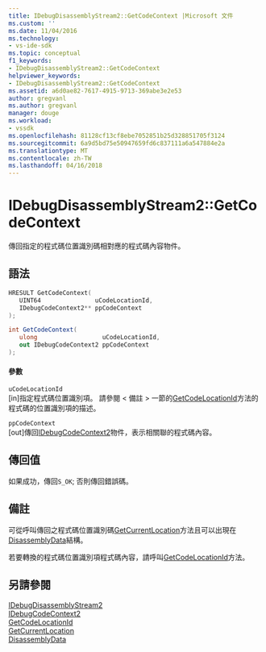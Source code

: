 ```yaml
---
title: IDebugDisassemblyStream2::GetCodeContext |Microsoft 文件
ms.custom: ''
ms.date: 11/04/2016
ms.technology:
- vs-ide-sdk
ms.topic: conceptual
f1_keywords:
- IDebugDisassemblyStream2::GetCodeContext
helpviewer_keywords:
- IDebugDisassemblyStream2::GetCodeContext
ms.assetid: a6d0ae82-7617-4915-9713-369abe3e2e53
author: gregvanl
ms.author: gregvanl
manager: douge
ms.workload:
- vssdk
ms.openlocfilehash: 81128cf13cf8ebe7052851b25d328851705f3124
ms.sourcegitcommit: 6a9d5bd75e50947659fd6c837111a6a547884e2a
ms.translationtype: MT
ms.contentlocale: zh-TW
ms.lasthandoff: 04/16/2018
---
```

# <a name="idebugdisassemblystream2getcodecontext"></a>IDebugDisassemblyStream2::GetCodeContext
傳回指定的程式碼位置識別碼相對應的程式碼內容物件。  
  
## <a name="syntax"></a>語法  
  
```cpp  
HRESULT GetCodeContext(   
   UINT64               uCodeLocationId,  
   IDebugCodeContext2** ppCodeContext  
);  
```  
  
```csharp  
int GetCodeContext(   
   ulong                  uCodeLocationId,  
   out IDebugCodeContext2 ppCodeContext  
);  
```  
  
#### <a name="parameters"></a>參數  
 `uCodeLocationId`  
 [in]指定程式碼位置識別項。 請參閱 < 備註 > 一節的[GetCodeLocationId](../../../extensibility/debugger/reference/idebugdisassemblystream2-getcodelocationid.md)方法的程式碼的位置識別項的描述。  
  
 `ppCodeContext`  
 [out]傳回[IDebugCodeContext2](../../../extensibility/debugger/reference/idebugcodecontext2.md)物件，表示相關聯的程式碼內容。  
  
## <a name="return-value"></a>傳回值  
 如果成功，傳回`S_OK`; 否則傳回錯誤碼。  
  
## <a name="remarks"></a>備註  
 可從呼叫傳回之程式碼位置識別碼[GetCurrentLocation](../../../extensibility/debugger/reference/idebugdisassemblystream2-getcurrentlocation.md)方法且可以出現在[DisassemblyData](../../../extensibility/debugger/reference/disassemblydata.md)結構。  
  
 若要轉換的程式碼位置識別項程式碼內容，請呼叫[GetCodeLocationId](../../../extensibility/debugger/reference/idebugdisassemblystream2-getcodelocationid.md)方法。  
  
## <a name="see-also"></a>另請參閱  
 [IDebugDisassemblyStream2](../../../extensibility/debugger/reference/idebugdisassemblystream2.md)   
 [IDebugCodeContext2](../../../extensibility/debugger/reference/idebugcodecontext2.md)   
 [GetCodeLocationId](../../../extensibility/debugger/reference/idebugdisassemblystream2-getcodelocationid.md)   
 [GetCurrentLocation](../../../extensibility/debugger/reference/idebugdisassemblystream2-getcurrentlocation.md)   
 [DisassemblyData](../../../extensibility/debugger/reference/disassemblydata.md)